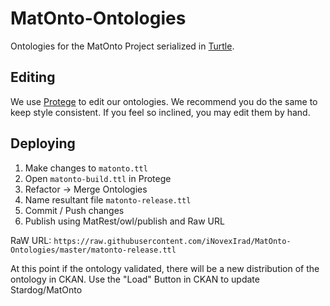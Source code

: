 MatOnto-Ontologies
==================

Ontologies for the MatOnto Project serialized in [Turtle](http://www.w3.org/TeamSubmission/turtle/).


Editing
-------

We use [Protege](http://protege.stanford.edu/) to edit our ontologies.  We recommend you do the same to keep style consistent.  If you feel so inclined, you may edit them by hand.


Deploying
---------
1. Make changes to `matonto.ttl`
3. Open `matonto-build.ttl` in Protege
4. Refactor -> Merge Ontologies
5. Name resultant file `matonto-release.ttl`
6. Commit / Push changes
7. Publish using MatRest/owl/publish and Raw URL 

RaW URL: `https://raw.githubusercontent.com/iNovexIrad/MatOnto-Ontologies/master/matonto-release.ttl`

At this point if the ontology validated, there will be a new distribution of the ontology in CKAN.  Use the "Load" Button in CKAN to update Stardog/MatOnto
